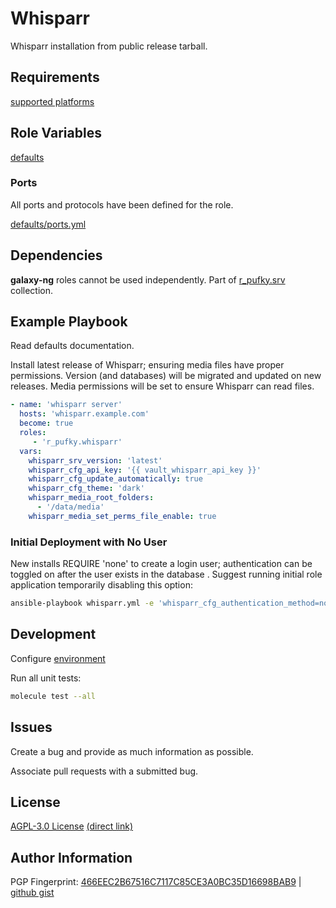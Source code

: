 # Whisparr
Whisparr installation from public release tarball.

## Requirements
[supported platforms](https://github.com/r-pufky/ansible_whisparr/blob/main/meta/main.yml)

## Role Variables
[defaults](https://github.com/r-pufky/ansible_whisparr/tree/main/defaults/main)

### Ports
All ports and protocols have been defined for the role.

[defaults/ports.yml](https://github.com/r-pufky/ansible_whisparr/blob/main/defaults/main/ports.yml)

## Dependencies
**galaxy-ng** roles cannot be used independently. Part of
[r_pufky.srv](https://github.com/r-pufky/ansible_collection_srv) collection.

## Example Playbook
Read defaults documentation.

Install latest release of Whisparr; ensuring media files have proper permissions.
Version (and databases) will be migrated and updated on new releases. Media
permissions will be set to ensure Whisparr can read files.
``` yaml
- name: 'whisparr server'
  hosts: 'whisparr.example.com'
  become: true
  roles:
     - 'r_pufky.whisparr'
  vars:
    whisparr_srv_version: 'latest'
    whisparr_cfg_api_key: '{{ vault_whisparr_api_key }}'
    whisparr_cfg_update_automatically: true
    whisparr_cfg_theme: 'dark'
    whisparr_media_root_folders:
      - '/data/media'
    whisparr_media_set_perms_file_enable: true
```

### Initial Deployment with No User
New installs REQUIRE 'none' to create a login user; authentication can be
toggled on after the user exists in the database . Suggest running initial role
application temporarily disabling this option:

``` bash
ansible-playbook whisparr.yml -e 'whisparr_cfg_authentication_method=none'
```

## Development
Configure [environment](https://github.com/r-pufky/ansible_collection_srv/blob/main/docs/dev/environment/README.md)

Run all unit tests:
``` bash
molecule test --all
```

## Issues
Create a bug and provide as much information as possible.

Associate pull requests with a submitted bug.

## License
[AGPL-3.0 License](https://www.tldrlegal.com/license/gnu-affero-general-public-license-v3-agpl-3-0)
 [(direct link)](https://github.com/r-pufky/ansible_whisparr/blob/main/LICENSE)

## Author Information
PGP Fingerprint: [466EEC2B67516C7117C85CE3A0BC35D16698BAB9](https://keys.openpgp.org/vks/v1/by-fingerprint/466EEC2B67516C7117C85CE3A0BC35D16698BAB9)
| [github gist](https://gist.github.com/r-pufky/a8df36977c55b5bb20829267c4c49d22)
